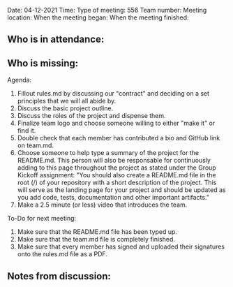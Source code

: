 Date: 04-12-2021
Time: 
Type of meeting: 556
Team number:
Meeting location:
When the meeting began: 
When the meeting finished:

Who is in attendance:
-

Who is missing:
-

Agenda:
1. Fillout rules.md by discussing our "contract" and deciding on a set principles that we will all abide by.
2. Discuss the basic project outline.
3. Discuss the roles of the project and dispense them.
4. Finalize team logo and choose someone willing to either "make it" or find it.
5. Double check that each member has contributed a bio and GitHub link on team.md.
6. Choose someone to help type a summary of the project for the README.md. This person will also be responsable for continuously adding to this page throughout the project as stated under the Group Kickoff assignment: "You should also create a README.md file in the root (/) of your repository with a short description of the project. This will serve as the landing page for your project and should be updated as you add code, tests, documentation and other important artifacts."
7. Make a 2.5 minute (or less) video that introduces the team.

To-Do for next meeting:
1. Make sure that the README.md file has been typed up.
2. Make sure that the team.md file is completely finished.
3. Make sure that every member has signed and uploaded their signatures onto the rules.md file as a PDF.

Notes from discussion:
-
